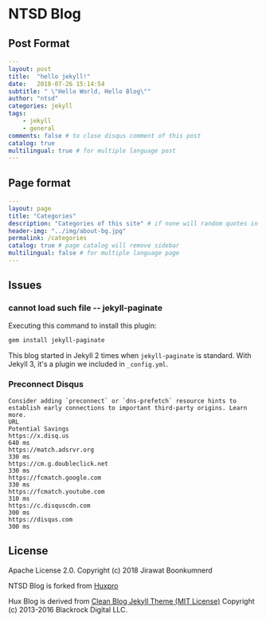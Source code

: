 # NTSD Blog

## Post Format

``` yml
---
layout: post
title:  "hello jekyll!"
date:   2018-07-26 15:14:54
subtitle: " \"Hello World, Hello Blog\""
author: "ntsd"
categories: jekyll
tags:
    - jekyll
    - general
comments: false # to close disqus comment of this post
catalog: true
multilingual: true # for multiple language post
---
```

## Page format

``` yml
---
layout: page
title: "Categories"
description: "Categories of this site" # if none will random quotes in site.quotes replace
header-img: "../img/about-bg.jpg"
permalink: /categories
catalog: true # page catalog will remove sidebar
multilingual: false # for multiple language page
---
```

## Issues

### cannot load such file -- jekyll-paginate

Executing this command to install this plugin:

``` bash
gem install jekyll-paginate
```

This blog started in Jekyll 2 times when `jekyll-paginate` is standard. With Jekyll 3, it's a plugin we included in `_config.yml`.

### Preconnect Disqus

``` TXT
Consider adding `preconnect` or `dns-prefetch` resource hints to establish early connections to important third-party origins. Learn more.
URL
Potential Savings
https://x.disq.us
640 ms
https://match.adsrvr.org
330 ms
https://cm.g.doubleclick.net
330 ms
https://fcmatch.google.com
330 ms
https://fcmatch.youtube.com
310 ms
https://c.disquscdn.com
300 ms
https://disqus.com
300 ms
```

## License

Apache License 2.0. Copyright (c) 2018 Jirawat Boonkumnerd

NTSD Blog is forked from [Huxpro](https://github.com/Huxpro/huxpro.github.io)

Hux Blog is derived from [Clean Blog Jekyll Theme (MIT License)](https://github.com/BlackrockDigital/startbootstrap-clean-blog-jekyll/)
Copyright (c) 2013-2016 Blackrock Digital LLC.
